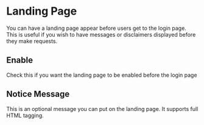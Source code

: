 # Landing Page

You can have a landing page appear before users get to the login page.  
This is useful if you wish to have messages or disclaimers displayed before they make requests.

## Enable

Check this if you want the landing page to be enabled before the login page

## Notice Message

This is an optional message you can put on the landing page.
It supports full HTML tagging.
